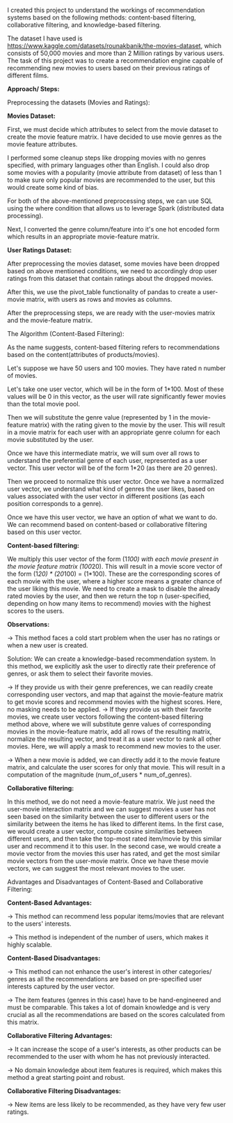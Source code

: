 I created this project to understand the workings of recommendation systems based on the following methods: content-based filtering, collaborative filtering, and knowledge-based filtering. 

The dataset I have used is https://www.kaggle.com/datasets/rounakbanik/the-movies-dataset, which consists of 50,000 movies and more than 2 Million ratings by various users. The task of this project was to create a recommendation engine capable of recommending new movies to users based on their previous ratings of different films. 

**Approach/ Steps:**

Preprocessing the datasets (Movies and Ratings): 

**Movies Dataset:**

First, we must decide which attributes to select from the movie dataset to create the movie feature matrix. I have decided to use movie genres as the movie feature attributes. 

I performed some cleanup steps like dropping movies with no genres specified, with primary languages other than English. I could also drop some movies with a popularity (movie attribute from dataset) of less than 1 to make sure only popular movies are recommended to the user, but this would create some kind of bias. 

For both of the above-mentioned preprocessing steps, we can use SQL using the where condition that allows us to leverage Spark (distributed data processing). 

Next, I converted the genre column/feature into it's one hot encoded form which results in an appropriate movie-feature matrix. 

**User Ratings Dataset:** 

After preprocessing the movies dataset, some movies have been dropped based on above mentioned conditions, we need to accordingly drop user ratings from this dataset that contain ratings about the dropped movies. 

After this, we use the pivot_table functionality of pandas to create a user-movie matrix, with users as rows and movies as columns. 

After the preprocessing steps, we are ready with the user-movies matrix and the movie-feature matrix. 

The Algorithm (Content-Based Filtering): 

As the name suggests, content-based filtering refers to recommendations based on the content(attributes of products/movies). 

Let's suppose we have 50 users and 100 movies. They have rated n number of movies. 

Let's take one user vector, which will be in the form of 1*100. Most of these values will be 0 in this vector, as the user will rate significantly fewer movies than the total movie pool. 

Then we will substitute the genre value (represented by 1 in the movie-feature matrix) with the rating given to the movie by the user. This will result in a movie matrix for each user with an appropriate genre column for each movie substituted by the user. 

Once we have this intermediate matrix, we will sum over all rows to understand the preferential genre of each user, represented as a user vector. This user vector will be of the form 1*20 (as there are 20 genres).

Then we proceed to normalize this user vector. Once we have a normalized user vector, we understand what kind of genres the user likes, based on values associated with the user vector in different positions (as each position corresponds to a genre).

Once we have this user vector, we have an option of what we want to do. We can recommend based on content-based or collaborative filtering based on this user vector. 

**Content-based filtering:**

We multiply this user vector of the form (1*100) with each movie present in the movie feature matrix (100*20). This will result in a movie score vector of the form (1*20) * (20*100) = (1*100). These are the corresponding scores of each movie with the user, where a higher score means a greater chance of the user liking this movie. We need to create a mask to disable the already rated movies by the user, and then we return the top n (user-specified, depending on how many items to recommend) movies with the highest scores to the users. 

**Observations:**

-> This method faces a cold start problem when the user has no ratings or when a new user is created. 

Solution: We can create a knowledge-based recommendation system. In this method, we explicitly ask the user to directly rate their preference of genres, or ask them to select their favorite movies. 

  -> If they provide us with their genre preferences, we can readily create corresponding user vectors, and map that against the movie-feature matrix to get movie scores and recommend movies with the highest scores. Here, no masking needs to be applied. 
  -> If they provide us with their favorite movies, we create user vectors following the content-based filtering method above, where we will substitute genre values of corresponding movies in the movie-feature matrix, add all rows of the resulting matrix, normalize the   resulting vector, and treat it as a user vector to rank all other movies. Here, we will apply a mask to recommend new movies to the user. 

-> When a new movie is added, we can directly add it to the movie feature matrix, and calculate the user scores for only that movie. This will result in a computation of the magnitude (num_of_users * num_of_genres). 

**Collaborative filtering:** 

In this method, we do not need a movie-feature matrix. We just need the user-movie interaction matrix and we can suggest movies a user has not seen based on the similarity between the user to different users or the similarity between the items he has liked to different items. In the first case, we would create a user vector, compute cosine similarities between different users, and then take the top-most rated item/movie by this similar user and recommend it to this user. In the second case, we would create a movie vector from the movies this user has rated, and get the most similar movie vectors from the user-movie matrix. Once we have these movie vectors, we can suggest the most relevant movies to the user. 


Advantages and Disadvantages of Content-Based and Collaborative Filtering: 

**Content-Based Advantages:** 

-> This method can recommend less popular items/movies that are relevant to the users' interests.

-> This method is independent of the number of users, which makes it highly scalable. 

**Content-Based Disadvantages:**

-> This method can not enhance the user's interest in other categories/ genres as all the recommendations are based on pre-specified user interests captured by the user vector.

-> The item features (genres in this case) have to be hand-engineered and must be comparable. This takes a lot of domain knowledge and is very crucial as all the recommendations are based on the scores calculated from this matrix. 

**Collaborative Filtering Advantages:** 

-> It can increase the scope of a user's interests, as other products can be recommended to the user with whom he has not previously interacted. 

-> No domain knowledge about item features is required, which makes this method a great starting point and robust.

**Collaborative Filtering Disadvantages:**

-> New items are less likely to be recommended, as they have very few user ratings. 
